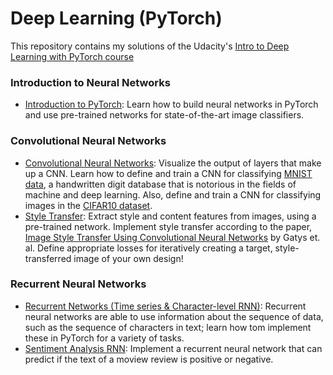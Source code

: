 # Deep Learning (PyTorch)

This repository contains my solutions of the Udacity's [Intro to Deep Learning with PyTorch course](https://www.udacity.com/course/deep-learning-pytorch--ud188)

### Introduction to Neural Networks

* [Introduction to PyTorch](https://github.com/jhairgallardo/Udacity_Intro_to_Pytorch/tree/master/Intro_to_pytorch): Learn how to build neural networks in PyTorch and use pre-trained networks for state-of-the-art image classifiers.

### Convolutional Neural Networks

* [Convolutional Neural Networks](https://github.com/jhairgallardo/Udacity_Intro_to_Pytorch/tree/master/convolutional-neural-networks): Visualize the output of layers that make up a CNN. Learn how to define and train a CNN for classifying [MNIST data](https://en.wikipedia.org/wiki/MNIST_database), a handwritten digit database that is notorious in the fields of machine and deep learning. Also, define and train a CNN for classifying images in the [CIFAR10 dataset](https://www.cs.toronto.edu/~kriz/cifar.html).
* [Style Transfer](https://github.com/jhairgallardo/Udacity_Intro_to_Pytorch/tree/master/style-transfer): Extract style and content features from images, using a pre-trained network. Implement style transfer according to the paper, [Image Style Transfer Using Convolutional Neural Networks](https://www.cv-foundation.org/openaccess/content_cvpr_2016/papers/Gatys_Image_Style_Transfer_CVPR_2016_paper.pdf) by Gatys et. al. Define appropriate losses for iteratively creating a target, style-transferred image of your own design!

### Recurrent Neural Networks

* [Recurrent Networks (Time series & Character-level RNN)](https://github.com/jhairgallardo/Udacity_Intro_to_Pytorch/tree/master/recurrent-neural-networks): Recurrent neural networks are able to use information about the sequence of data, such as the sequence of characters in text; learn how tom implement these in PyTorch for a variety of tasks.
* [Sentiment Analysis RNN](https://github.com/jhairgallardo/Udacity_Intro_to_Pytorch/tree/master/sentiment-rnn): Implement a recurrent neural network that can predict if the text of a moview review is positive or negative.